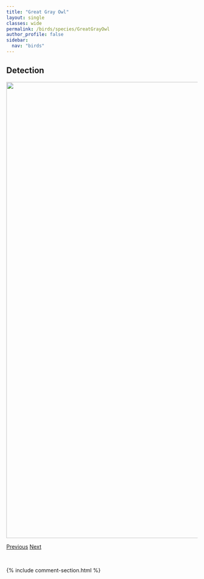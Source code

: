 ```yaml
---
title: "Great Gray Owl"
layout: single
classes: wide
permalink: /birds/species/GreatGrayOwl
author_profile: false
sidebar:
  nav: "birds"
---
```


<h2>Detection</h2>

<a href="https://drive.google.com/uc?export=view&id=1l_BcF6f4jVTaU62eDe5JnXYSfcJ7VhJG">
<img src="https://drive.google.com/uc?export=view&id=1l_BcF6f4jVTaU62eDe5JnXYSfcJ7VhJG" height = "1200" width = "800">
</a>

<a href="/DevelopmentWebsite/birds/species/GoldencrownedSparrow" class="pagination--pager" title="Golden-crowned Sparrow">Previous</a> <a href="/DevelopmentWebsite/birds/species/GreatHornedOwl" class="pagination--pager" title="Great Horned Owl">Next</a>

<p>&nbsp;</p>

{% include comment-section.html %}
